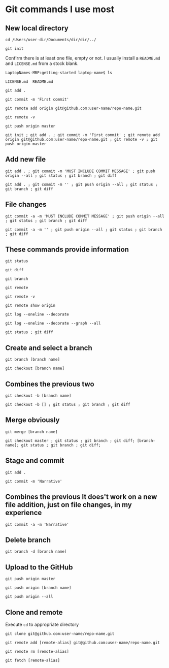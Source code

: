 # Git commands I use most

## New local directory
`cd /Users/user-dir/Documents/dir/dir/../`

`git init`

Confirm there is at least one file, empty or not. I usually install a `README.md` and `LICENSE.md` from a stock blank.
```
LaptopNames-MBP:getting-started laptop-name$ ls

LICENSE.md	README.md
```
`git add . `

`git commit -m 'First commit'`

`git remote add origin git@github.com:user-name/repo-name.git`

`git remote -v`

`git push origin master`
```
git init ; git add . ; git commit -m 'First commit' ; git remote add origin git@github.com:user-name/repo-name.git ; git remote -v ; git push origin master
```


## Add new file
`git add . ; git commit -m 'MUST INCLUDE COMMIT MESSAGE' ; git push origin --all ; git status ; git branch ; git diff`

`git add . ; git commit -m '' ; git push origin --all ; git status ; git branch ; git diff`


## File changes
`git commit -a -m 'MUST INCLUDE COMMIT MESSAGE' ; git push origin --all ; git status ; git branch ; git diff`

`git commit -a -m '' ; git push origin --all ; git status ; git branch ; git diff`


## These commands provide information
`git status`

`git diff`

`git branch`

`git remote`

`git remote -v`

`git remote show origin`

`git log --oneline --decorate`

`git log --oneline --decorate --graph --all`

`git status ; git diff`


## Create and select a branch
`git branch [branch name]`

`git checkout [branch name]`


## Combines the previous two
`git checkout -b [branch name]`

`git checkout -b [] ; git status ; git branch ; git diff`


## Merge obviously
`git merge [branch name]`

`git checkout master ; git status ; git branch ; git diff; [branch-name]; git status ; git branch ; git diff; `


## Stage and commit
`git add . `

`git commit -m 'Narrative'`


## Combines the previous It does't work on a new file addition, just on file changes, in my experience
`git commit -a -m 'Narrative'`


## Delete branch
`git branch -d [branch name]`


## Upload to the GitHub
`git push origin master`

`git push origin [branch name]`

`git push origin --all`


## Clone and remote
Execute `cd` to appropriate directory

`git clone git@github.com:user-name/repo-name.git`

`git remote add [remote-alias] git@github.com:user-name/repo-name.git`

`git remote rm [remote-alias]`

`git fetch [remote-alias]`
